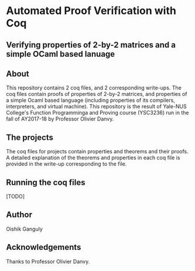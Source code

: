 # Automated Proof Verification with Coq 
## Verifying properties of 2-by-2 matrices and a simple OCaml based lanuage

## About
This repository contains 2 coq files, and 2 corresponding write-ups. The coq files contain proofs of properties of 2-by-2 matrices, and properties of a simple Ocaml based language (including properties of its compilers, interpreters, and virtual machine). This repository is the result of Yale-NUS College's Function Programminga and Proving course (YSC3236) run in the fall of AY2017-18 by Professor Olivier Danvy. 

## The projects
The coq files for projects contain properties and theorems and their proofs. A detailed explanation of the theorems and properties in each coq file is provided in the write-up corresponding to the file. 

## Running the coq files
[TODO]

## Author
Oishik Ganguly

## Acknowledgements
Thanks to Professor Olivier Danvy.
